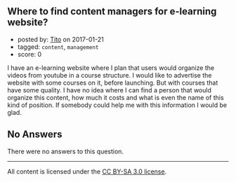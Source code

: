 ## Where to find content managers for e-learning website?

- posted by: [Tito](https://stackexchange.com/users/539859/tito) on 2017-01-21
- tagged: `content`, `management`
- score: 0

<p>I have an e-learning website where I plan that users would organize the videos from youtube in a course structure. I would like to advertise the website with some courses on it, before launching. But with courses that have some quality. I have no idea where I can find a person that would organize this content, how much it costs and what is even the name of this kind of position. If somebody could help me with this information I would be glad.</p>


## No Answers

There were no answers to this question.


---

All content is licensed under the [CC BY-SA 3.0 license](https://creativecommons.org/licenses/by-sa/3.0/).
